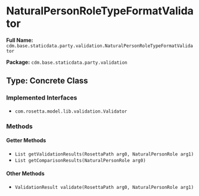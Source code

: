 # NaturalPersonRoleTypeFormatValidator

**Full Name:** `cdm.base.staticdata.party.validation.NaturalPersonRoleTypeFormatValidator`

**Package:** `cdm.base.staticdata.party.validation`

## Type: Concrete Class

### Implemented Interfaces

- `com.rosetta.model.lib.validation.Validator`

### Methods

#### Getter Methods

- `List getValidationResults(RosettaPath arg0, NaturalPersonRole arg1)`
- `List getComparisonResults(NaturalPersonRole arg0)`

#### Other Methods

- `ValidationResult validate(RosettaPath arg0, NaturalPersonRole arg1)`

